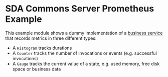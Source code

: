 # SDA Commons Server Prometheus Example

This example module shows a dummy implementation of a 
[business service](https://github.com/SDA-SE/sda-dropwizard-commons/tree/master/sda-commons-server-prometheus-example/src/main/java/org/sdase/commons/server/prometheus/example/MyServiceWithMetrics.java) that records
metrics in three different types:

- A `Histogram` tracks durations
- A `Counter` tracks the number of invocations or events (e.g. successful invocations)
- A `Gauge` tracks the current value of a state, e.g. used memory, free disk space or business data